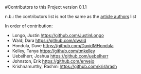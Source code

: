 #Contributors to this Project
version 0.1.1

n.b.: the contributors list is not the same as the [article authors](https://github.com/ASU-CPI/honest-pi/blob/master/article/authors.md) list

In order of contribution:

- Longo, Justin https://github.com/JustinLongo
- Wald, Dara https://github.com/dwald
- Hondula, Dave https://github.com/DavidMHondula
- Kelley, Tanya https://github.com/tmkelley
- Uebelherr, Joshua https://github.com/uebelherr
- Johnston, Erik https://github.com/erwejo
- Krishnamurthy, Rashmi https://github.com/krishrash

